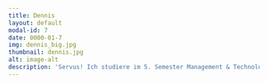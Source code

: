 ```yaml
---
title: Dennis
layout: default
modal-id: 7
date: 0000-01-7
img: dennis_big.jpg
thumbnail: dennis.jpg
alt: image-alt
description: 'Servus! Ich studiere im 5. Semester Management & Technology an der TUM und bin 21 Jahre alt.  Als ich vor etwas mehr als eineinhalb Jahren zu Townbee gekommen bin, durfte ich den Übergang von der Konzeptions- in die Pilotphase bei Freudenberg erleben. Während dieser Zeit habe ich die Arbeit mit den Bienen kennengelernt, während ich wunderbaren Menschen helfen konnte, in München besser Fuß zu fassen. Gerade die Arbeit mit den Flüchtlingen liegt mir besonders am Herzen und ich bin stolz und glücklich, dass wir sie mit einem ökologischen Zweck verbinden können. Seit März 2018 bin ich als einer der Projektleiter für das nachhaltige, aber kontinuierliche Wachstum von Townbee und die Projektsteuerung verantwortlich.'
---
```

